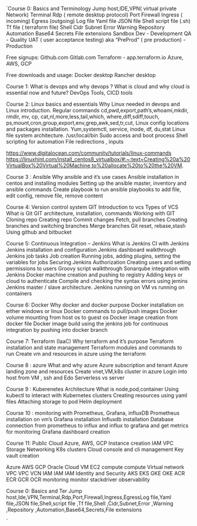 `Course 0: Basics and Terminology
Jump host,IDE,VPN( virtual private Network)
Terminal
Rdp ( remote desktop protocol)
Port
Firewall
Ingress ( incoming)
Egress (outgoing)
Log file
Yaml file 
JSON file
Shell script file  (.sh)
Tf file ( terraform file)
Shell 
Cidr 
Subnet
Error 
Warning 
Repository 
Automation
Base64
Secrets
File extensions
Sandbox
Dev - Development
QA - Quality
UAT ( user acceptance testing) aka “PreProd” ( pre production) -
Production

Free signups:
Github.com
Gitlab.com
Terraform - app.terraform.io
Azure, AWS, GCP

Free downloads and usage:
Docker desktop 
Rancher desktop


Course 1:
What is devops and why devops ?
What is cloud and why cloud is essential now and future?
DevOps Tools, CICD tools


Course 2: Linux basics and essentials
Why Linux needed in devops and Linux introduction.
Regular commands 
cd,pwd,export,path’s,whoami,mkdir, rmdir, mv, cp, cat,nl,more,less,tail,which, where,diff,sdiff,touch, ps,mount,cron,group,export,env,grep,awk,sed,tr,cut,
Linux config locations and packages installation.
Yum,systemctl, service, inode, df, du,stat
Linux file system architecture.
/usr/local/bin 
Sudo access and boot process
 Shell scripting for automation
File redirections , inputs

https://www.digitalocean.com/community/tutorials/linux-commands
https://linuxhint.com/install_centos8_virtualbox/#:~:text=Creating%20a%20VirtualBox%20Virtual%20Machine,to%20allocate%20to%20the%20VM.

Course 3 : Ansible
Why ansible and it’s use cases
Ansible installation in centos and installing modules
Setting up the ansible master, inventory and ansible commands
Create playbook to run ansible playbooks to add file, edit config, remove file, remove content


Course 4: Version control system GIT
Introduction to vcs
Types of VCS
What is Git
GIT architecture, installation, commands
Working with GIT
Cloning repo
Creating repo
Commit changes
Fetch, pull branches
Creating branches and switching branches
Merge branches
Git reset, rebase,stash
Using github and bitbucket

Course 5: Continuous Integration – Jenkins
What is Jenkins
CI with Jenkins
Jenkins installation and configuration
Jenkins dashboard walkthrough
Jenkins job tasks
Job creation
Running jobs, adding plugins, setting the variables for jobs
Securing Jenkins
Authorization
Creating users and setting permissions to users
Groovy script walkthrough
Sonarqube integration with  Jenkins
Docker machine creation and pushing to registry 
Adding keys or cloud to authenticate
Compile and checking the syntax errors using jemins
Jenkins master / slave architecture. 
Jenkins running on VM vs running on containers

Course 6: Docker
Why docker and docker purpose
Docker installation on either windows or linux
Docker commands to pull/push images 
Docker volume mounting from host os to guest os
Docker image creation from docker file
Docker image build using the jenkins job for  continuous integration by pushing into docker branch

Course 7: Terraform (IaaC)
Why terraform and it’s purpose
Terraform installation and  state management
Terraform modules and commands to run 
Create vm and resources in azure using the terraform 

Course 8 : azure
What and why azure
Azure subscription and tenant
Azure landing zone and resources
Create vnet,VM,k8s cluster in azure
Login into host from VM , ssh and Edo
Serverless vs server



Course 9 : Kuberenetes 
Architecture 
What is node,pod,container
Using kubectl to interact with Kubernetes clusters
Creating resources using yaml files
Attaching storage to pod 
Helm deployment


Course 10 : monitoring with Prometheus, Grafana, influxDB
Prometheus installation on vm’s
Grafana installation
Influxdb installation
Database connection from prometheus to influx and influx to grafana and get metrics for monitoring
Grafana dashboard creation

Course 11: Public Cloud Azure, AWS, GCP
Instance creation
IAM
VPC
Storage
Networking
K8s clusters
Cloud console and cli management
Key vault creation


Azure
AWS
GCP
Oracle Cloud
VM
EC2
compute
compute
Virtual network
VPC
VPC
VCN
IAM
IAM
IAM
Identity and Security
AKS
EKS
GKE
OKE
ACR
ECR
GCR
OCR
monitoring
monitor
stackdriver
observability




Course 0: Basics and Ter
Jump host,Ide,VPN,Terminal,Rdp,Port,Firewall,Ingress,EgressLog file,Yaml file,JSON file,Shell,script file ,Tf file,Shell ,Cidr,Subnet,Error ,Warning ,Repository ,Automation,Base64,Secrets,File extensions


`